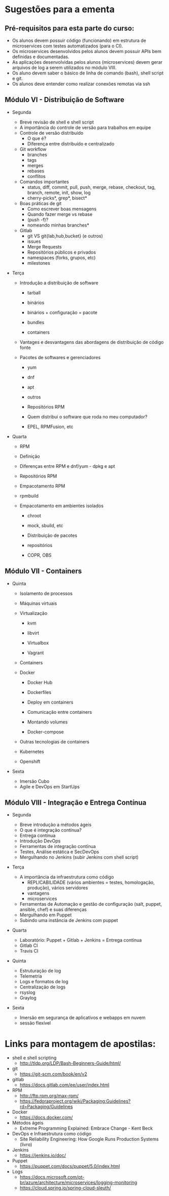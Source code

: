 # Sugestões para a ementa

## Pré-requisitos para esta parte do curso:
    
  - Os alunos devem possuir código (funcionando) em estrutura de microservices com testes automatizados (para o CI).
  - Os microservices desenvolvidos pelos alunos devem possuir APIs bem definidas e documentadas.
  - As aplicações desenvolvidas pelos alunos (microservices) devem gerar arquivos de log a serem utilizados no módulo VIII.
  - Os aluno devem saber o básico de linha de comando (bash), shell script e git.
  - Os alunos deve entender como realizar conexões remotas via ssh


## Módulo VI - Distribuição de Software

- Segunda
  - Breve revisão de shell e shell script
  - A importância do controle de versão para trabalhos em equipe
  - Controle de versão distribuído
    - O que é?
    - Diferença entre distribuído e centralizado
  - Git workflow
    - branches
    - tags
    - merges
    - rebases
    - conflitos
  - Comandos importantes
    - status, diff, commit, pull, push, merge, rebase, checkout, tag, branch, remote, init, show, log
    - cherry-picks*, grep*, bisect*
  - Boas práticas de git
    - Como escrever boas mensagens
    - Quando fazer merge vs rebase
    - (push -f)?
    - nomeando minhas branches*
  - Gitlab
    - git VS git{lab,hub,bucket} (e outros)
    - issues
    - Merge Requests
    - Repositórios públicos e privados
    - namespaces (forks, grupos, etc)
    - milestones
    
- Terça
  - Introdução a distribuição de software

    - tarball

    - binários

    - binários + configuração = pacote

    - bundles

    - containers

  - Vantages e desvantagens das abordagens de distribuição de código fonte
  - Pacotes de softwares e gerenciadores

      - yum

    - dnf

    - apt

    - outros

    - Repositórios RPM

    - Quem distribui o software que roda no meu computador?

    - EPEL, RPMFusion, etc


- Quarta

    - RPM

    - Definição

    - Diferenças entre RPM e dnf/yum - dpkg e apt

    - Repositórios RPM

  - Empacotamento RPM
  - rpmbuild
  - Empacotamento em ambientes isolados

      - chroot

      - mock, sbuild, etc

    - Distribuição de pacotes

    - repositórios

    - COPR, OBS


## Módulo VII - Containers

- Quinta
  - Isolamento de processos
  - Máquinas virtuais
  - Virtualização

      - kvm

    - libvirt

    - Virtualbox

    - Vagrant

  - Containers 
  - Docker

      - Docker Hub

      - Dockerfiles

      - Deploy em containers

      - Comunicação entre containers

      - Montando volumes

      - Docker-compose

  - Outras tecnologias de containers
  - Kubernetes
  - Openshift

- Sexta
  - Imersão Cubo
  - Agile e DevOps em StartUps

## Módulo VIII - Integração e Entrega Contínua

- Segunda
  - Breve introdução a métodos ágeis
  - O que é integração contínua?
  - Entrega contínua
  - Introdução DevOps
  - Ferramentas de integração contínua
  - Testes, Análise estática e SecDevOps
  - Mergulhando no Jenkins (subir Jenkins com shell script)

- Terça
  - A importância da infraestrutura como código
    - REPLICABILIDADE (vários ambientes = testes, homologação, produção), vários servidores
    - vantagens
    - microservices
  - Ferramentas de Automação e gestão de configuração (salt, puppet, ansible, chef) e suas diferenças
  - Mergulhando em Puppet
  - Subindo uma instância de Jenkins com puppet

- Quarta
  - Laboratório: Puppet + Gitlab + Jenkins = Entrega contínua
  - Gitlab CI
  - Travis CI

- Quinta
  - Estruturação de log
  - Telemetria
  - Logs e formatos de log
  - Centralização de logs
  - rsyslog
  - Graylog

- Sexta
  - Imersão em segurança de aplicativos e webapps em nuvem
  - sessão flexível
  
# Links para montagem de apostilas:

- shell e shell scripting
  - http://tldp.org/LDP/Bash-Beginners-Guide/html/
- git
  - https://git-scm.com/book/en/v2
- gitlab
  - https://docs.gitlab.com/ee/user/index.html
- RPM
  - http://ftp.rpm.org/max-rpm/
  - https://fedoraproject.org/wiki/Packaging:Guidelines?rd=Packaging/Guidelines
- Docker
  - https://docs.docker.com/
- Métodos ágeis
  - Extreme Programming Explained: Embrace Change - Kent Beck
- DevOps e Infraestrutura como código
  - Site Reliability Engineering: How Google Runs Production Systems (livro)
- Jenkins
  - https://jenkins.io/doc/
- Puppet
  - https://puppet.com/docs/puppet/5.0/index.html
- Logs
  - https://docs.microsoft.com/pt-br/azure/architecture/microservices/logging-monitoring
  - https://cloud.spring.io/spring-cloud-sleuth/
